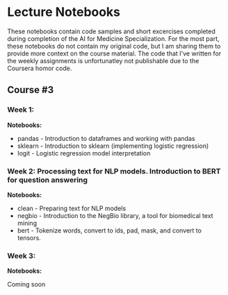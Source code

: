 # Lecture Notebooks

These notebooks contain code samples and short excercises completed during completion of the AI for Medicine Specialization. For the most part, these notebooks do not contain my original code, but I am sharing them to provide more context on the course material. The code that I've written for the weekly assignments is unfortunatley not publishable due to the Coursera homor code. 

## Course #3 
### Week 1: 
**Notebooks:** 
* pandas - Introduction to dataframes and working with pandas
* sklearn - Introduction to sklearn (implementing logistic regression)
* logit - Logistic regression model interpretation

### Week 2: Processing text for NLP models. Introduction to BERT for question answering 
**Notebooks:**
* clean - Preparing text for NLP models
* negbio - Introduction to the NegBio library, a tool for biomedical text mining
* bert - Tokenize words, convert to ids, pad, mask, and convert to tensors. 

### Week 3: 
**Notebooks:**

Coming soon
